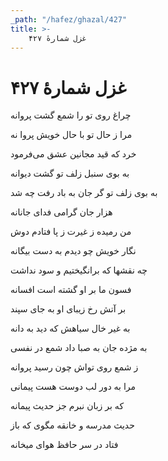 ```yaml
---
_path: "/hafez/ghazal/427"
title: >-
    غزل شمارهٔ ۴۲۷
---
```

# غزل شمارهٔ ۴۲۷

<div class="b" id="bn1"><div class="m1"><p>چراغ روی تو را شمع گشت پروانه</p></div>
<div class="m2"><p>مرا ز حال تو با حال خویش پروا نه</p></div></div>
<div class="b" id="bn2"><div class="m1"><p>خرد که قید مجانین عشق می‌فرمود</p></div>
<div class="m2"><p>به بوی سنبل زلف تو گشت دیوانه</p></div></div>
<div class="b" id="bn3"><div class="m1"><p>به بوی زلف تو گر جان به باد رفت چه شد</p></div>
<div class="m2"><p>هزار جان گرامی فدای جانانه</p></div></div>
<div class="b" id="bn4"><div class="m1"><p>من رمیده ز غیرت ز پا فتادم دوش</p></div>
<div class="m2"><p>نگار خویش چو دیدم به دست بیگانه</p></div></div>
<div class="b" id="bn5"><div class="m1"><p>چه نقشها که برانگیختیم و سود نداشت</p></div>
<div class="m2"><p>فسون ما بر او گشته است افسانه</p></div></div>
<div class="b" id="bn6"><div class="m1"><p>بر آتش رخ زیبای او به جای سپند</p></div>
<div class="m2"><p>به غیر خال سیاهش که دید به دانه</p></div></div>
<div class="b" id="bn7"><div class="m1"><p>به مژده جان به صبا داد شمع در نفسی</p></div>
<div class="m2"><p>ز شمع روی تواش چون رسید پروانه</p></div></div>
<div class="b" id="bn8"><div class="m1"><p>مرا به دور لب دوست هست پیمانی</p></div>
<div class="m2"><p>که بر زبان نبرم جز حدیث پیمانه</p></div></div>
<div class="b" id="bn9"><div class="m1"><p>حدیث مدرسه و خانقه مگوی که باز</p></div>
<div class="m2"><p>فتاد در سر حافظ هوای میخانه</p></div></div>
